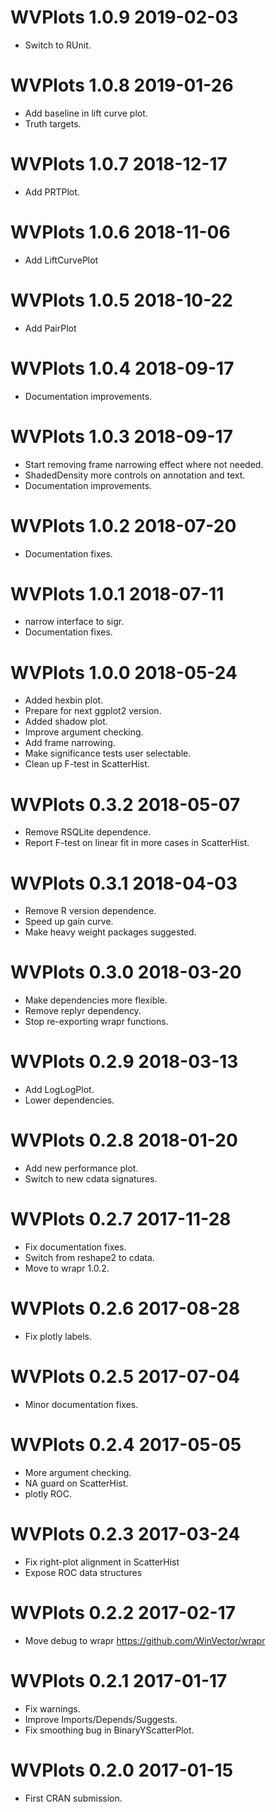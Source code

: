
# WVPlots 1.0.9 2019-02-03

 * Switch to RUnit.

# WVPlots 1.0.8 2019-01-26

 * Add baseline in lift curve plot.
 * Truth targets.

# WVPlots 1.0.7 2018-12-17

 * Add PRTPlot.
 
# WVPlots 1.0.6 2018-11-06

 * Add LiftCurvePlot
 
# WVPlots 1.0.5 2018-10-22

 * Add PairPlot

# WVPlots 1.0.4 2018-09-17

 * Documentation improvements.

# WVPlots 1.0.3 2018-09-17

 * Start removing frame narrowing effect where not needed.
 * ShadedDensity more controls on annotation and text.
 * Documentation improvements.
 
# WVPlots 1.0.2 2018-07-20

 * Documentation fixes.
 
# WVPlots 1.0.1 2018-07-11

 * narrow interface to sigr.
 * Documentation fixes.

# WVPlots 1.0.0 2018-05-24

 * Added hexbin plot.
 * Prepare for next ggplot2 version.
 * Added shadow plot.
 * Improve argument checking.
 * Add frame narrowing.
 * Make significance tests user selectable.
 * Clean up F-test in ScatterHist.
 
# WVPlots 0.3.2 2018-05-07

 * Remove RSQLite dependence.
 * Report F-test on linear fit in more cases in ScatterHist.
 
# WVPlots 0.3.1 2018-04-03

 * Remove R version dependence.
 * Speed up gain curve.
 * Make heavy weight packages suggested.

# WVPlots 0.3.0 2018-03-20

 * Make dependencies more flexible.
 * Remove replyr dependency.
 * Stop re-exporting wrapr functions.

# WVPlots 0.2.9 2018-03-13

 * Add LogLogPlot.
 * Lower dependencies.

# WVPlots 0.2.8 2018-01-20

 * Add new performance plot.
 * Switch to new cdata signatures.

# WVPlots 0.2.7 2017-11-28

 * Fix documentation fixes.
 * Switch from reshape2 to cdata.
 * Move to wrapr 1.0.2.
 
# WVPlots 0.2.6 2017-08-28

 * Fix plotly labels.

# WVPlots 0.2.5 2017-07-04

 * Minor documentation fixes.

# WVPlots 0.2.4 2017-05-05

 * More argument checking.
 * NA guard on ScatterHist.
 * plotly ROC.
 
# WVPlots 0.2.3 2017-03-24

 * Fix right-plot alignment in ScatterHist
 * Expose ROC data structures

# WVPlots 0.2.2 2017-02-17

 * Move debug to wrapr https://github.com/WinVector/wrapr

# WVPlots 0.2.1 2017-01-17

 * Fix warnings.
 * Improve Imports/Depends/Suggests.
 * Fix smoothing bug in BinaryYScatterPlot.
 
# WVPlots 0.2.0 2017-01-15

 * First CRAN submission.

